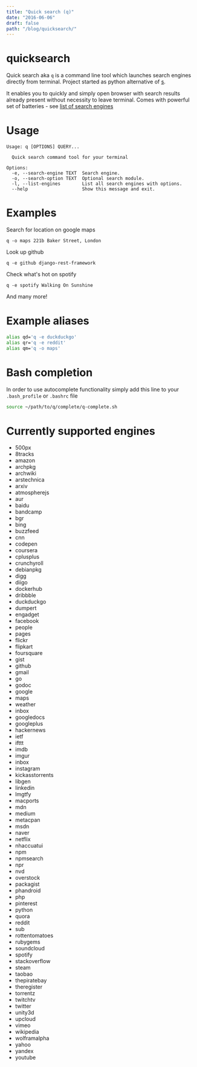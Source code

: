```yaml
---
title: "Quick search (q)"
date: "2016-06-06"
draft: false
path: "/blog/quicksearch/"
---
```


# quicksearch

Quick search aka ``q`` is a command line tool which launches search engines directly from terminal.
Project started as python alternative of [s](https://github.com/zquestz/s).

It enables you to quickly and simply open browser with search results already present without necessity to leave terminal.
Comes with powerful set of batteries - see [list of search engines](#list_engines)

# Usage

```
Usage: q [OPTIONS] QUERY...

  Quick search command tool for your terminal

Options:
  -e, --search-engine TEXT  Search engine.
  -o, --search-option TEXT  Optional search module.
  -l, --list-engines        List all search engines with options.
  --help                    Show this message and exit.
```

# Examples

Search for location on google maps
```
q -o maps 221b Baker Street, London
```

Look up github
```
q -e github django-rest-framework
```

Check what's hot on spotify
```
q -e spotify Walking On Sunshine
```

And many more!

# Example aliases

```bash
alias qd='q -e duckduckgo'
alias qr='q -e reddit'
alias qm='q -o maps'
```

# Bash completion

In order to use autocomplete functionality simply add this line to your ``.bash_profile`` or ``.bashrc`` file

```bash
source ~/path/to/q/complete/q-complete.sh
```

# <a name="list_engines"></a> Currently supported engines

 * 500px
 * 8tracks
 * amazon
 * archpkg
 * archwiki
 * arstechnica
 * arxiv
 * atmospherejs
 * aur
 * baidu
 * bandcamp
 * bgr
 * bing
 * buzzfeed
 * cnn
 * codepen
 * coursera
 * cplusplus
 * crunchyroll
 * debianpkg
 * digg
 * diigo
 * dockerhub
 * dribbble
 * duckduckgo
 * dumpert
 * engadget
 * facebook
  * people
  * pages
 * flickr
 * flipkart
 * foursquare
 * gist
 * github
 * gmail
 * go
 * godoc
 * google
  * maps
  * weather
  * inbox
 * googledocs
 * googleplus
 * hackernews
 * ietf
 * ifttt
 * imdb
 * imgur
 * inbox
 * instagram
 * kickasstorrents
 * libgen
 * linkedin
 * lmgtfy
 * macports
 * mdn
 * medium
 * metacpan
 * msdn
 * naver
 * netflix
 * nhaccuatui
 * npm
 * npmsearch
 * npr
 * nvd
 * overstock
 * packagist
 * phandroid
 * php
 * pinterest
 * python
 * quora
 * reddit
  * sub
 * rottentomatoes
 * rubygems
 * soundcloud
 * spotify
 * stackoverflow
 * steam
 * taobao
 * thepiratebay
 * theregister
 * torrentz
 * twitchtv
 * twitter
 * unity3d
 * upcloud
 * vimeo
 * wikipedia
 * wolframalpha
 * yahoo
 * yandex
 * youtube